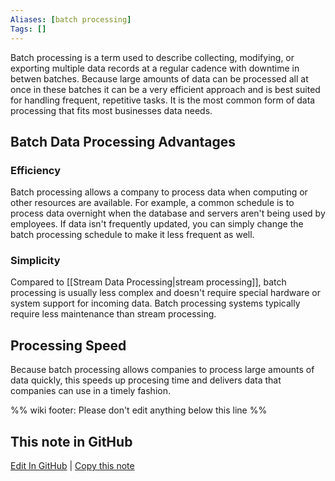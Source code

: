 ```yaml
---
Aliases: [batch processing]
Tags: []
---
```


Batch processing is a term used to describe collecting, modifying, or exporting multiple data records at a regular cadence with downtime in betwen batches. Because large amounts of data can be processed all at once in these batches it can be a very efficient approach and is best suited for handling frequent, repetitive tasks. It is the most common form of data processing that fits most businesses data needs.

## Batch Data Processing Advantages

### Efficiency

Batch processing allows a company to process data when computing or other resources are available. For example, a common schedule is to process data overnight when the database and servers aren't being used by employees. If data isn't frequently updated, you can simply change the batch processing schedule to make it less frequent as well.

### Simplicity

Compared to [[Stream Data Processing|stream processing]], batch processing is usually less complex and doesn't require special hardware or system support for incoming data. Batch processing systems typically require less maintenance than stream processing.

## Processing Speed

Because batch processing allows companies to process large amounts of data quickly, this speeds up procesing time and delivers data that companies can use in a timely fashion.

%% wiki footer: Please don't edit anything below this line %%

## This note in GitHub

<span class="git-footer">[Edit In GitHub](https://github.dev/data-engineering-community/data-engineering-wiki/blob/main/Concepts/Batch%20Data%20Processing.md "git-hub-edit-note") | [Copy this note](https://raw.githubusercontent.com/data-engineering-community/data-engineering-wiki/main/Concepts/Batch%20Data%20Processing.md "git-hub-copy-note") </span>
